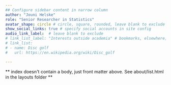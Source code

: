 ```yaml
---
## Configure sidebar content in narrow column
author: "Jouni Helske"
role: "Senior Researcher in Statistics"
avatar_shape: circle # circle, square, rounded, leave blank to exclude
show_social_links: true # specify social accounts in site config
audio_link_label:  # leave blank to exclude
# link_list_label: "Interests outside academia" # bookmarks, elsewhere, etc.
# link_list:
# - name: Disc golf
#   url: https://en.wikipedia.org/wiki/Disc_golf

---
```


** index doesn't contain a body, just front matter above.
See about/list.html in the layouts folder **
